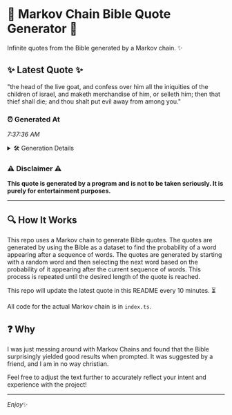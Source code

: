 # 📖 Markov Chain Bible Quote Generator 📖

Infinite quotes from the Bible generated by a Markov chain. ✨

## ✨ Latest Quote ✨
"the head of the live goat, and confess over him all the iniquities of the children of israel, and maketh merchandise of him, or selleth him; then that thief shall die; and thou shalt put evil away from among you."

### ⏰ Generated At
*7:37:36 AM*

<details>
    <summary>🛠️ Generation Details</summary>
    <p>
        <strong>🌱 Seed:</strong> the<br>
        <strong>🔄 Iterations:</strong> 39<br>
        <strong>📜 Context History:</strong><br>[ the ]: head<br>[ the, head ]: of<br>[ the, head, of ]: the<br>[ the, head, of, the ]: live<br>[ the, head, of, the, live ]: goat,<br>[ the, head, of, the, live, goat, ]: and<br>[ head, of, the, live, goat,, and ]: confess<br>[ of, the, live, goat,, and, confess ]: over<br>[ the, live, goat,, and, confess, over ]: him<br>[ live, goat,, and, confess, over, him ]: all<br>[ goat,, and, confess, over, him, all ]: the<br>[ and, confess, over, him, all, the ]: iniquities<br>[ confess, over, him, all, the, iniquities ]: of<br>[ over, him, all, the, iniquities, of ]: the<br>[ him, all, the, iniquities, of, the ]: children<br>[ all, the, iniquities, of, the, children ]: of<br>[ the, iniquities, of, the, children, of ]: israel,<br>[ iniquities, of, the, children, of, israel, ]: and<br>[ of, the, children, of, israel,, and ]: maketh<br>[ the, children, of, israel,, and, maketh ]: merchandise<br>[ children, of, israel,, and, maketh, merchandise ]: of<br>[ of, israel,, and, maketh, merchandise, of ]: him,<br>[ israel,, and, maketh, merchandise, of, him, ]: or<br>[ and, maketh, merchandise, of, him,, or ]: selleth<br>[ maketh, merchandise, of, him,, or, selleth ]: him;<br>[ merchandise, of, him,, or, selleth, him; ]: then<br>[ of, him,, or, selleth, him;, then ]: that<br>[ him,, or, selleth, him;, then, that ]: thief<br>[ or, selleth, him;, then, that, thief ]: shall<br>[ selleth, him;, then, that, thief, shall ]: die;<br>[ him;, then, that, thief, shall, die; ]: and<br>[ then, that, thief, shall, die;, and ]: thou<br>[ that, thief, shall, die;, and, thou ]: shalt<br>[ thief, shall, die;, and, thou, shalt ]: put<br>[ shall, die;, and, thou, shalt, put ]: evil<br>[ die;, and, thou, shalt, put, evil ]: away<br>[ and, thou, shalt, put, evil, away ]: from<br>[ thou, shalt, put, evil, away, from ]: among<br>[ shalt, put, evil, away, from, among ]: you.<br>
    </p>
</details>

### ⚠️ Disclaimer ⚠️
**This quote is generated by a program and is not to be taken seriously. It is purely for entertainment purposes.**

---

## 🔍 How It Works

This repo uses a Markov chain to generate Bible quotes. The quotes are generated by using the Bible as a dataset to find the probability of a word appearing after a sequence of words. The quotes are generated by starting with a random word and then selecting the next word based on the probability of it appearing after the current sequence of words. This process is repeated until the desired length of the quote is reached.

This repo will update the latest quote in this README every 10 minutes. ⏳

All code for the actual Markov chain is in `index.ts`.

## ❓ Why

I was just messing around with Markov Chains and found that the Bible surprisingly yielded good results when prompted. 
It was suggested by a friend, and I am in no way christian.

Feel free to adjust the text further to accurately reflect your intent and experience with the project!

---

*Enjoy*✨

